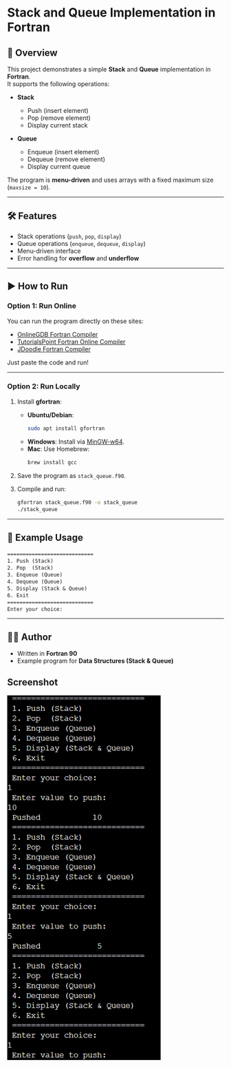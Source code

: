 # Stack and Queue Implementation in Fortran

## 📌 Overview
This project demonstrates a simple **Stack** and **Queue** implementation in **Fortran**.  
It supports the following operations:

- **Stack**  
  - Push (insert element)  
  - Pop (remove element)  
  - Display current stack  

- **Queue**  
  - Enqueue (insert element)  
  - Dequeue (remove element)  
  - Display current queue  

The program is **menu-driven** and uses arrays with a fixed maximum size (`maxsize = 10`).

---

## 🛠 Features
- Stack operations (`push`, `pop`, `display`)
- Queue operations (`enqueue`, `dequeue`, `display`)
- Menu-driven interface
- Error handling for **overflow** and **underflow**

---

## ▶️ How to Run

### Option 1: Run Online
You can run the program directly on these sites:
- [OnlineGDB Fortran Compiler](https://www.onlinegdb.com/online_fortran_compiler)  
- [TutorialsPoint Fortran Online Compiler](https://www.tutorialspoint.com/compile_fortran_online.php)  
- [JDoodle Fortran Compiler](https://www.jdoodle.com/execute-fortran-online/)

Just paste the code and run!

---

### Option 2: Run Locally

1. Install **gfortran**:
   - **Ubuntu/Debian**:
     ```bash
     sudo apt install gfortran
     ```
   - **Windows**: Install via [MinGW-w64](http://mingw-w64.org).
   - **Mac**: Use Homebrew:
     ```bash
     brew install gcc
     ```

2. Save the program as `stack_queue.f90`.

3. Compile and run:
   ```bash
   gfortran stack_queue.f90 -o stack_queue
   ./stack_queue
   ```

---

## 📂 Example Usage
```
============================
1. Push (Stack)
2. Pop  (Stack)
3. Enqueue (Queue)
4. Dequeue (Queue)
5. Display (Stack & Queue)
6. Exit
============================
Enter your choice:
```

---

## 👨‍💻 Author
- Written in **Fortran 90**
- Example program for **Data Structures (Stack & Queue)**

## Screenshot
![screenshot](screenshot.png)
